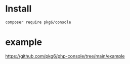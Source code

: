 # Install 

~~~
composer require pkg6/console
~~~

# example

https://github.com/pkg6/php-console/tree/main/example